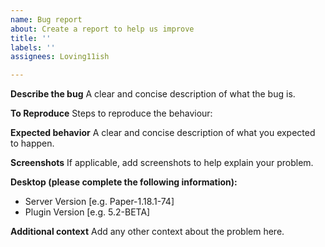 ```yaml
---
name: Bug report
about: Create a report to help us improve
title: ''
labels: ''
assignees: Loving11ish

---
```


**Describe the bug**
A clear and concise description of what the bug is.

**To Reproduce**
Steps to reproduce the behaviour:

**Expected behavior**
A clear and concise description of what you expected to happen.

**Screenshots**
If applicable, add screenshots to help explain your problem.

**Desktop (please complete the following information):**
 - Server Version [e.g. Paper-1.18.1-74]
 - Plugin Version [e.g. 5.2-BETA]

**Additional context**
Add any other context about the problem here.
